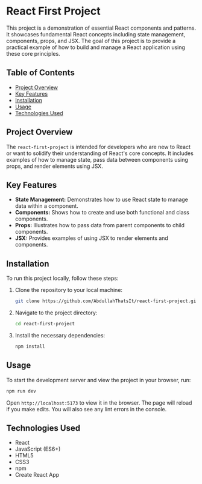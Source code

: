 # React First Project

This project is a demonstration of essential React components and patterns. It showcases fundamental React concepts including state management, components, props, and JSX. The goal of this project is to provide a practical example of how to build and manage a React application using these core principles.

## Table of Contents

- [Project Overview](#project-overview)
- [Key Features](#key-features)
- [Installation](#installation)
- [Usage](#usage)
- [Technologies Used](#technologies-used)

## Project Overview

The `react-first-project` is intended for developers who are new to React or want to solidify their understanding of React's core concepts. It includes examples of how to manage state, pass data between components using props, and render elements using JSX.

## Key Features

- **State Management:** Demonstrates how to use React state to manage data within a component.
- **Components:** Shows how to create and use both functional and class components.
- **Props:** Illustrates how to pass data from parent components to child components.
- **JSX:** Provides examples of using JSX to render elements and components.

## Installation

To run this project locally, follow these steps:

1. Clone the repository to your local machine:
    ```sh
    git clone https://github.com/AbdullahThatsIt/react-first-project.git
    ```

2. Navigate to the project directory:
    ```sh
    cd react-first-project
    ```

3. Install the necessary dependencies:
    ```sh
    npm install
    ```

## Usage

To start the development server and view the project in your browser, run:

```sh
npm run dev
```

Open ```http://localhost:5173``` to view it in the browser. The page will reload if you make edits. You will also see any lint errors in the console.

## Technologies Used

- React
- JavaScript (ES6+)
- HTML5
- CSS3
- npm
- Create React App
